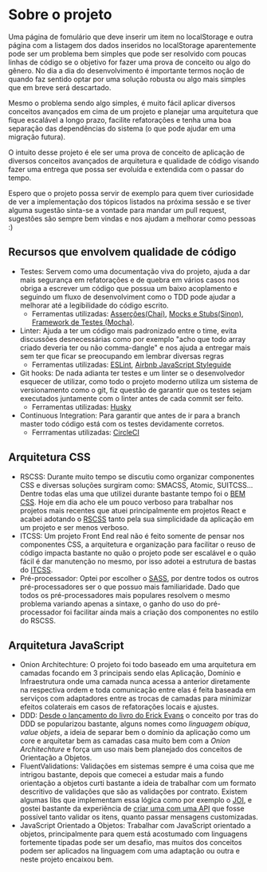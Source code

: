 # Sobre o projeto

Uma página de fomulário que deve inserir um item no localStorage e outra página com a listagem dos dados inseridos no localStorage aparentemente pode ser um problema bem simples que pode ser resolvido com poucas linhas de código se o objetivo for fazer uma prova de conceito ou algo do gênero. No dia a dia do desenvolvimento é importante termos noção de quando faz sentido optar por uma solução robusta ou algo mais simples que em breve será descartado.

Mesmo o problema sendo algo simples, é muito fácil aplicar diversos conceitos avançados em cima de um projeto e planejar uma arquitetura que fique escalável a longo prazo, facilite refatorações e tenha uma boa separação das dependências do sistema (o que pode ajudar em uma migração futura).

O intuito desse projeto é ele ser uma prova de conceito de aplicação de diversos conceitos avançados de arquitetura e qualidade de código visando fazer uma entrega que possa ser evoluída e extendida com o passar do tempo.

Espero que o projeto possa servir de exemplo para quem tiver curiosidade de ver a implementação dos tópicos listados na próxima sessão e se tiver alguma sugestão sinta-se a vontade para mandar um pull request, sugestões são sempre bem vindas e nos ajudam a melhorar como pessoas :)

## Recursos que envolvem qualidade de código

- Testes: Servem como uma documentação viva do projeto, ajuda a dar mais segurança em refatorações e de quebra em vários casos nos obriga a escrever um código que possua um baixo acoplamento e seguindo um fluxo de desenvolviment como o TDD pode ajudar a melhorar até a legibilidade do código escrito.
  - Ferramentas utilizadas: [Asserções(Chai)](http://chaijs.com/), [Mocks e Stubs(Sinon)](https://sinonjs.org/), [Framework de Testes (Mocha)](https://mochajs.org).
- Linter: Ajuda a ter um código mais padronizado entre o time, evita discussões desnecessárias como por exemplo "acho que todo array criado deveria ter ou não comma-dangle" e nos ajuda a entregar mais sem ter que ficar se preocupando em lembrar diversas regras
  - Ferramentas utilizadas: [ESLint](https://eslint.org/), [Airbnb JavaScript Styleguide](https://github.com/airbnb/javascript)
- Git hooks: De nada adianta ter testes e um linter se o desenvolvedor esquecer de utilizar, como todo o projeto moderno utiliza um sistema de versionamento como o git, fiz questão de garantir que os testes sejam executados juntamente com o linter antes de cada commit ser feito.
  - Ferramentas utilizadas: [Husky](https://www.npmjs.com/package/husky)
- Continuous Integration: Para garantir que antes de ir para a branch master todo código está com os testes devidamente corretos.
  - Ferrramentas utilizadas: [CircleCI](http://circleci.com)

## Arquitetura CSS
- RSCSS: Durante muito tempo se discutiu como organizar componentes CSS e diversas soluções surgiram como: SMACSS, Atomic, SUITCSS... Dentre todas elas uma que utilizei durante bastante tempo foi o [BEM CSS](http://blog.alura.com.br/criando-componentes-css-com-padrao-bem/). Hoje em dia acho ele um pouco verboso para trabalhar nos projetos mais recentes que atuei principalmente em projetos React e acabei adotando o [RSCSS](http://rscss.io) tanto pela sua simplicidade da aplicação em um projeto e ser menos verboso.
- ITCSS: Um projeto Front End real não é feito somente de pensar nos componentes CSS, a arquitetura e organização para facilitar o reuso de código impacta bastante no quão o projeto pode ser escalável e o quão fácil é dar manutenção no mesmo, por isso adotei a estrutura de bastas do [ITCSS](https://github.com/ahmadajmi/awesome-itcss).
- Pré-processador: Optei por escolher o [SASS](https://sass-lang.com/), por dentre todos os outros pré-processadores ser o que possuo mais familiaridade. Dado que todos os pré-processadores mais populares resolvem o mesmo problema variando apenas a sintaxe, o ganho do uso do pré-processador foi facilitar ainda mais a criação dos componentes no estilo do RSCSS.

## Arquitetura JavaScript
- Onion Architechture: O projeto foi todo baseado em uma arquitetura em camadas focando em 3 principais sendo elas Aplicação, Domínio e Infraestrutura onde uma camada nunca acessa a anterior diretamente na respectiva ordem e toda comunicação entre elas é feita baseada em serviços com adaptadores entre as trocas de camadas para minimizar efeitos colaterais em casos de refatorações locais e ajustes.
- DDD: [Desde o lançamento do livro do Erick Evans](https://www.amazon.com.br/Domain-Driven-Design-Eric-Evans/dp/8550800651?tag=goog0ef-20&smid=A1ZZFT5FULY4LN&ascsubtag=go_726685122_54292137521_242594579893_aud-519888259198:pla-398510643241_c_) o conceito por tras do DDD se popularizou bastante, alguns nomes como *linguagem obiqua*, *value objets*, a ideia de separar bem o domínio da aplicação como um core e arquitetar bem as camadas casa muito bem com a *Onion Architechture* e força um uso mais bem planejado dos conceitos de Orientação a Objetos.
- FluentValidations: Validações em sistemas sempre é uma coisa que me intrigou bastante, depois que comecei a estudar mais a fundo orientação a objetos curti bastante a ideia de trabalhar com um formato descritivo de validações que são as validações por contrato. Existem algumas libs que implementam essa lógica como por exemplo o [JOI](https://www.npmjs.com/package/joi), e gostei bastante da experiência de [criar uma com uma API](https://github.com/omariosouto/formidable/blob/master/tests/unity/infra/FluentValidator/index.test.js) que fosse possível tanto validar os itens, quanto passar mensagens customizadas.
- JavaScript Orientado a Objetos: Trabalhar com JavaScript orientado a objetos, principalmente para quem está acostumado com linguagens fortemente tipadas pode ser um desafio, mas muitos dos conceitos podem ser aplicados na linguagem com uma adaptação ou outra e neste projeto encaixou bem.

